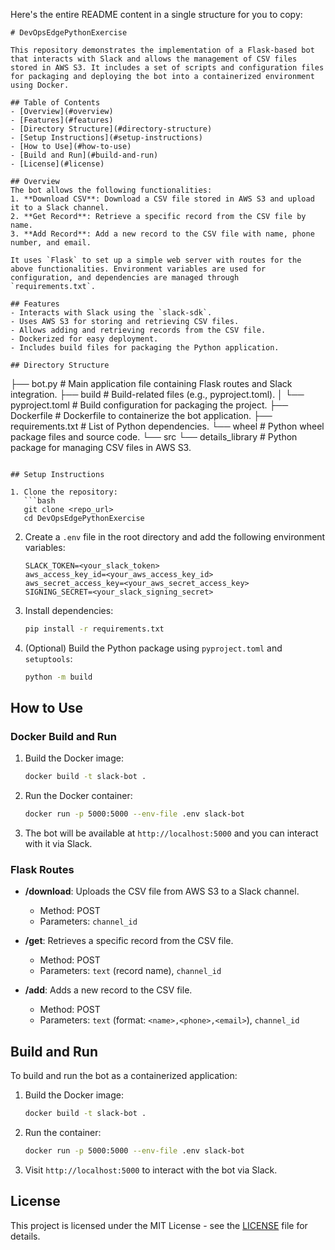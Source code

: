 Here's the entire README content in a single structure for you to copy:

```
# DevOpsEdgePythonExercise

This repository demonstrates the implementation of a Flask-based bot that interacts with Slack and allows the management of CSV files stored in AWS S3. It includes a set of scripts and configuration files for packaging and deploying the bot into a containerized environment using Docker.

## Table of Contents
- [Overview](#overview)
- [Features](#features)
- [Directory Structure](#directory-structure)
- [Setup Instructions](#setup-instructions)
- [How to Use](#how-to-use)
- [Build and Run](#build-and-run)
- [License](#license)

## Overview
The bot allows the following functionalities:
1. **Download CSV**: Download a CSV file stored in AWS S3 and upload it to a Slack channel.
2. **Get Record**: Retrieve a specific record from the CSV file by name.
3. **Add Record**: Add a new record to the CSV file with name, phone number, and email.

It uses `Flask` to set up a simple web server with routes for the above functionalities. Environment variables are used for configuration, and dependencies are managed through `requirements.txt`.

## Features
- Interacts with Slack using the `slack-sdk`.
- Uses AWS S3 for storing and retrieving CSV files.
- Allows adding and retrieving records from the CSV file.
- Dockerized for easy deployment.
- Includes build files for packaging the Python application.

## Directory Structure
```
├── bot.py                  # Main application file containing Flask routes and Slack integration.
├── build                    # Build-related files (e.g., pyproject.toml).
│   └── pyproject.toml       # Build configuration for packaging the project.
├── Dockerfile               # Dockerfile to containerize the bot application.
├── requirements.txt         # List of Python dependencies.
└── wheel                    # Python wheel package files and source code.
    └── src
        └── details_library  # Python package for managing CSV files in AWS S3.
```

## Setup Instructions

1. Clone the repository:
   ```bash
   git clone <repo_url>
   cd DevOpsEdgePythonExercise
   ```

2. Create a `.env` file in the root directory and add the following environment variables:
   ```
   SLACK_TOKEN=<your_slack_token>
   aws_access_key_id=<your_aws_access_key_id>
   aws_secret_access_key=<your_aws_secret_access_key>
   SIGNING_SECRET=<your_slack_signing_secret>
   ```

3. Install dependencies:
   ```bash
   pip install -r requirements.txt
   ```

4. (Optional) Build the Python package using `pyproject.toml` and `setuptools`:
   ```bash
   python -m build
   ```

## How to Use
### Docker Build and Run
1. Build the Docker image:
   ```bash
   docker build -t slack-bot .
   ```

2. Run the Docker container:
   ```bash
   docker run -p 5000:5000 --env-file .env slack-bot
   ```

3. The bot will be available at `http://localhost:5000` and you can interact with it via Slack.

### Flask Routes
- **/download**: Uploads the CSV file from AWS S3 to a Slack channel.
  - Method: POST
  - Parameters: `channel_id`

- **/get**: Retrieves a specific record from the CSV file.
  - Method: POST
  - Parameters: `text` (record name), `channel_id`

- **/add**: Adds a new record to the CSV file.
  - Method: POST
  - Parameters: `text` (format: `<name>,<phone>,<email>`), `channel_id`

## Build and Run
To build and run the bot as a containerized application:

1. Build the Docker image:
   ```bash
   docker build -t slack-bot .
   ```

2. Run the container:
   ```bash
   docker run -p 5000:5000 --env-file .env slack-bot
   ```

3. Visit `http://localhost:5000` to interact with the bot via Slack.

## License
This project is licensed under the MIT License - see the [LICENSE](LICENSE) file for details.
```
